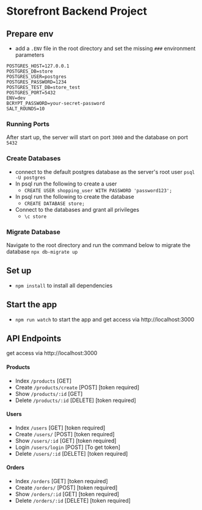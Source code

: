 # Storefront Backend Project

## Prepare env
- add a `.ENV` file in the root directory and set the missing `###` environment parameters
```
POSTGRES_HOST=127.0.0.1
POSTGRES_DB=store
POSTGRES_USER=postgres
POSTGRES_PASSWORD=1234
POSTGRES_TEST_DB=store_test
POSTGRES_PORT=5432
ENV=dev
BCRYPT_PASSWORD=your-secret-password 
SALT_ROUNDS=10

```
### Running Ports 
After start up, the server will start on port `3000` and the database on port `5432`

### Create Databases
- connect to the default postgres database as the server's root user `psql -U postgres`
- In psql run the following to create a user 
    - `CREATE USER shopping_user WITH PASSWORD 'password123';`
- In psql run the following to create the  database
    - `CREATE DATABASE store;`
- Connect to the databases and grant all privileges
    - `\c store`
    
### Migrate Database
Navigate to the root directory and run the command below to migrate the database 
`npx db-migrate up`


## Set up
- `npm install` to install all dependencies
  

## Start the app
- `npm run watch` to start the app and get access via http://localhost:3000

## API Endpoints
get access via http://localhost:3000
#### Products
- Index `/products` [GET]
- Create `/products/create` [POST] [token required]
- Show `/products/:id` [GET]
- Delete `/products/:id` [DELETE] [token required]


#### Users
- Index `/users` [GET] [token required]
- Create `/users/` [POST] [token required]
- Show `/users/:id` [GET] [token required]
- Login `/users/login` [POST] [To get token]
- Delete `/users/:id` [DELETE] [token required]

#### Orders
- Index `/orders` [GET] [token required]
- Create `/orders/` [POST] [token required]
- Show `/orders/:id` [GET] [token required]
- Delete `/orders/:id` [DELETE] [token required]

